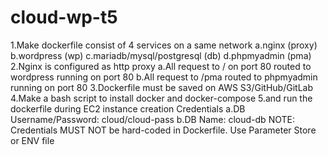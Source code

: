 # cloud-wp-t5

1.Make dockerfile consist of 4 services on a same network
  a.nginx (proxy)
  b.wordpress (wp)
  c.mariadb/mysql/postgresql (db)
  d.phpmyadmin (pma)
2.Nginx is configured as http proxy
  a.All request to / on port 80 routed to wordpress running on port 80
  b.All request to /pma routed to phpmyadmin running on port 80
3.Dockerfile must be saved on AWS S3/GitHub/GitLab
4.Make a bash script to install docker and docker-compose
5.and run the dockerfile during EC2 instance creation
  Credentials
    a.DB Username/Password: cloud/cloud-pass
    b.DB Name: cloud-db
NOTE: Credentials MUST NOT be hard-coded in Dockerfile. Use Parameter Store or ENV file
